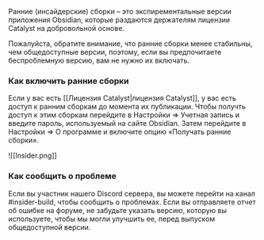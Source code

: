 Ранние (инсайдерские) сборки – это экспирементальные версии приложения Obsidian, которые раздаются держателям лицензии Catalyst на добровольной основе.

Пожалуйста, обратите внимание, что ранние сборки менее стабильны, чем общедоступные версии, поэтому, если вы предпочитаете беспроблемную версию, вам не нужно их включать.

### Как включить ранние сборки

Если у вас есть [[Лицензия Catalyst|лицензия Catalyst]], у вас есть доступ к ранним сборкам до момента их публикации. Чтобы получть доступ к этим сборкам перейдите в Настройки =>  Учетная запись и введите пароль, используемый на сайте Obsidian. Затем перейдите в Настройки => О программе и включите опцию «Получать ранние сборки».

![[Insider.png]]

### Как сообщить о проблеме

Если вы участник нашего Discord сервера, вы можете перейти на канал #insider-build, чтобы сообщить о проблемах. Если вы отправляете отчет об ошибке на форуме, не забудьте указать версию, которую вы используете, чтобы мы могли улучшить ее, перед выпуском общедоступной версии.